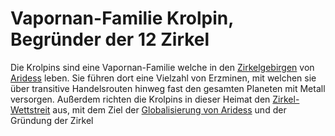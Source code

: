# Vapornan-Familie Krolpin, Begründer der 12 Zirkel

Die Krolpins sind eine Vapornan-Familie welche in den [Zirkelgebirgen](/content/Himmelskoerper_/Aridess/Kontinent_/Unon/Gebirge_Zirkelgebirge/index.md) von [Aridess](/content/Himmelskoerper_/Aridess/index.md) leben.
Sie führen dort eine Vielzahl von Erzminen, mit welchen sie über transitive Handelsrouten hinweg fast den gesamten Planeten mit Metall versorgen.
Außerdem richten die Krolpins in dieser Heimat den [Zirkel-Wettstreit](/content/Ereignis_/Zirkel-Wettstreit/index.md) aus, mit dem Ziel der [Globalisierung von Aridess](/content/Ereignis_/) und der Gründung der Zirkel
